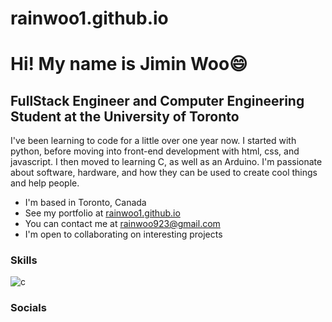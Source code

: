# rainwoo1.github.io

# Hi! My name is Jimin Woo:smile:
## FullStack Engineer and Computer Engineering Student at the University of Toronto

I've been learning to code for a little over one year now.
I started with python, before moving into front-end development with html, css, and javascript.
I then moved to learning C, as well as an Arduino.
I'm passionate about software, hardware, and how they can be used to create cool things and help people.

- I'm based in Toronto, Canada
- See my portfolio at [rainwoo1.github.io](https://rainwoo1.github.io)
- You can contact me at rainwoo923@gmail.com
- I'm open to collaborating on interesting projects

### Skills
![c](https://raw.githubusercontent.com/danielcranney/readme-generator/main/public/icons/skills/c-colored.svg)

[//]: # (<img src="https://raw.githubusercontent.com/danielcranney/readme-generator/main/public/icons/skills/c-colored.svg" width="36" height="36" alt="C" style="max-width: 100%;">)

[//]: # (<img src="https://raw.githubusercontent.com/danielcranney/readme-generator/main/public/icons/skills/javascript-colored.svg" width="36" height="36" alt="JavaScript" style="max-width: 100%;">)

[//]: # (<img src="https://raw.githubusercontent.com/danielcranney/readme-generator/main/public/icons/skills/python-colored.svg" width="36" height="36" alt="Python" style="max-width: 100%;">)

[//]: # (<img src="https://raw.githubusercontent.com/danielcranney/readme-generator/main/public/icons/skills/nodejs-colored.svg" width="36" height="36" alt="NodeJS" style="max-width: 100%;">)

### Socials

[//]: # (<img src="https://raw.githubusercontent.com/danielcranney/readme-generator/main/public/icons/socials/github-dark.svg" width="32" height="32" style="max-width: 100%;">)
[//]: # (<img src="https://raw.githubusercontent.com/danielcranney/readme-generator/main/public/icons/socials/linkedin.svg" width="32" height="32" style="max-width: 100%;">)